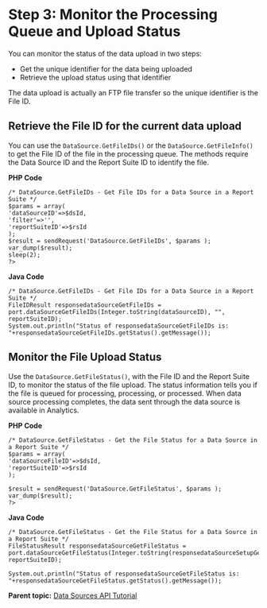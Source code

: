 # Step 3: Monitor the Processing Queue and Upload Status

 

You can monitor the status of the data upload in two steps:

-   Get the unique identifier for the data being uploaded
-   Retrieve the upload status using that identifier

The data upload is actually an FTP file transfer so the unique identifier is the File ID.

## Retrieve the File ID for the current data upload

You can use the `DataSource.GetFileIDs()` or the `DataSource.GetFileInfo()` to get the File ID of the file in the processing queue. The methods require the Data Source ID and the Report Suite ID to identify the file.

**PHP Code** 

```
/* DataSource.GetFileIDs - Get File IDs for a Data Source in a Report Suite */ 
$params = array( 
'dataSourceID'=>$dsId, 
'filter'=>'', 
'reportSuiteID'=>$rsId 
); 
$result = sendRequest('DataSource.GetFileIDs', $params ); 
var_dump($result); 
sleep(2); 
?>
```

**Java Code** 

```
/* DataSource.GetFileIDs - Get File IDs for a Data Source in a Report Suite */ 
FileIDResult responsedataSourceGetFileIDs = port.dataSourceGetFileIDs(Integer.toString(dataSourceID), "", reportSuiteID); 
System.out.println("Status of responsedataSourceGetFileIDs is: "+responsedataSourceGetFileIDs.getStatus().getMessage());
```

## Monitor the File Upload Status

Use the `DataSource.GetFileStatus()`, with the File ID and the Report Suite ID, to monitor the status of the file upload. The status information tells you if the file is queued for processing, processing, or processed. When data source processing completes, the data sent through the data source is available in Analytics.

**PHP Code** 

```
/* DataSource.GetFileStatus - Get the File Status for a Data Source in a Report Suite */ 
$params = array( 
'dataSourceFileID'=>$dsId, 
'reportSuiteID'=>$rsId 
); 

$result = sendRequest('DataSource.GetFileStatus', $params ); 
var_dump($result); 
?>
```

**Java Code** 

```
/* DataSource.GetFileStatus - Get the File Status for a Data Source in a Report Suite */ 
FileStatusResult responsedataSourceGetFileStatus = port.dataSourceGetFileStatus(Integer.toString(responsedataSourceSetupGeneric.getDataSourceID()), reportSuiteID); 

System.out.println("Status of responsedataSourceGetFileStatus is: 
"+responsedataSourceGetFileStatus.getStatus().getMessage());
```

**Parent topic:** [Data Sources API Tutorial](c_Data_Sources_Overview.md)

